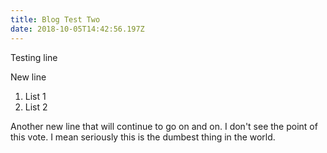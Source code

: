 ```yaml
---
title: Blog Test Two
date: 2018-10-05T14:42:56.197Z
---
```

Testing line

New line

1. List 1
2. List 2

Another new line that will continue to go on and on. I don't see the point of this vote. I mean seriously this is the dumbest thing in the world.
